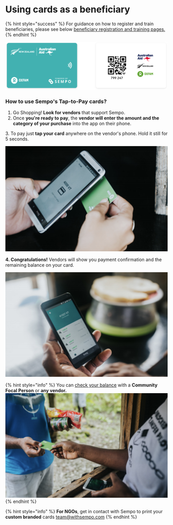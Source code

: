 # Using cards as a beneficiary

{% hint style="success" %}
For guidance on how to register and train beneficiaries, please see below [beneficiary registration and training pages.](../registering-vendors-and-beneficiaries/overview-of-registering-beneficiaries/)
{% endhint %}

![Example Cards](../.gitbook/assets/teal-oxfam-cards-final.png)

### How to use Sempo's Tap-to-Pay cards?

1. Go Shopping! **Look for vendors** that support Sempo.
2. Once **you're ready to pay**, the **vendor will enter the amount and the category of your purchase** into the app on their phone.

3\. To pay just **tap your card** anywhere on the vendor's phone. Hold it still for 5 seconds.

![Credit: Keith Parsons / Oxfam Aus](../.gitbook/assets/screen-shot-2020-09-11-at-7.22.15-am.png)

**4. Congratulations!** Vendors will show you payment confirmation and the remaining balance on your card.

![Credit: Keith Parsons / Oxfam Aus](../.gitbook/assets/screen-shot-2020-09-11-at-7.22.24-am.png)

{% hint style="info" %}
You can [check your balance](../vendor-guide/vendor-guide/using-the-app-as-a-vendor.md#how-to-check-balance) with a **Community Focal Person** or **any vendor.**\
![](../.gitbook/assets/screen-shot-2020-09-11-at-7.21.58-am.png)
{% endhint %}

{% hint style="info" %}
**For NGOs**, get in contact with Sempo to print your **custom branded** cards [team@withsempo.com](mailto:team@withsempo.com)
{% endhint %}
